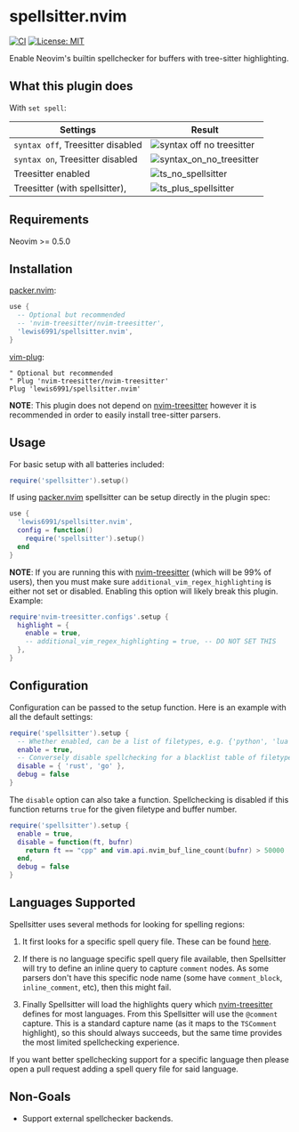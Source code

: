 # spellsitter.nvim

[![CI](https://github.com/lewis6991/spellsitter.nvim/workflows/CI/badge.svg?branch=master)](https://github.com/lewis6991/spellsitter.nvim/actions?query=workflow%3ACI)
[![License: MIT](https://img.shields.io/badge/License-MIT-yellow.svg)](https://opensource.org/licenses/MIT)

Enable Neovim's builtin spellchecker for buffers with tree-sitter highlighting.

## What this plugin does

With `set spell`:

| Settings   | Result   |
| ------------- | ------------- |
| `syntax off`, Treesitter disabled  |  ![syntax off no treesitter](https://user-images.githubusercontent.com/7904185/160659719-bace62c4-eb62-4b10-a71b-2dcbf316518f.png) |
| `syntax on`, Treesitter disabled  | ![syntax_on_no_treesitter](https://user-images.githubusercontent.com/7904185/160659792-642f56be-48b9-47e5-8481-9f716e8d51ed.png) |
| Treesitter enabled | ![ts_no_spellsitter](https://user-images.githubusercontent.com/7904185/160659878-2af00775-ecdd-4a6c-b2f7-dcdc0f164e93.png) |
| Treesitter (with spellsitter), | ![ts_plus_spellsitter](https://user-images.githubusercontent.com/7904185/160660021-38927f03-5669-4425-a17a-053a2614d355.png) |


## Requirements
Neovim >= 0.5.0

## Installation

[packer.nvim]:
```lua
use {
  -- Optional but recommended
  -- 'nvim-treesitter/nvim-treesitter',
  'lewis6991/spellsitter.nvim',
}
```

[vim-plug](https://github.com/junegunn/vim-plug):
```vim
" Optional but recommended
" Plug 'nvim-treesitter/nvim-treesitter'
Plug 'lewis6991/spellsitter.nvim'
```

**NOTE**: This plugin does not depend on [nvim-treesitter] however it is recommended in order to easily install tree-sitter parsers.

## Usage

For basic setup with all batteries included:
```lua
require('spellsitter').setup()
```

If using [packer.nvim] spellsitter can
be setup directly in the plugin spec:

```lua
use {
  'lewis6991/spellsitter.nvim',
  config = function()
    require('spellsitter').setup()
  end
}
```

**NOTE**: If you are running this with [nvim-treesitter] (which will be 99% of users), then you must make sure `additional_vim_regex_highlighting` is either not set or disabled. Enabling this option will likely break this plugin. Example:

```lua
require'nvim-treesitter.configs'.setup {
  highlight = {
    enable = true,
    -- additional_vim_regex_highlighting = true, -- DO NOT SET THIS
  },
}
```

## Configuration

Configuration can be passed to the setup function. Here is an example with all
the default settings:

```lua
require('spellsitter').setup {
  -- Whether enabled, can be a list of filetypes, e.g. {'python', 'lua'}
  enable = true,
  -- Conversely disable spellchecking for a blacklist table of filetypes
  disable = { 'rust', 'go' },
  debug = false
}
```
The `disable` option can also take a function. Spellchecking is disabled if this function returns `true` for the given filetype and buffer number.

```lua
require('spellsitter').setup {
  enable = true,
  disable = function(ft, bufnr)
    return ft == "cpp" and vim.api.nvim_buf_line_count(bufnr) > 50000
  end,
  debug = false
}
```

## Languages Supported

Spellsitter uses several methods for looking for spelling regions:

1. It first looks for a specific spell query file. These can be found [here](https://github.com/lewis6991/spellsitter.nvim/tree/master/queries).

2. If there is no language specific spell query file available, then Spellsitter will try to define an inline query to capture `comment` nodes. As some parsers don't have this specific node name (some have `comment_block`, `inline_comment`, etc), then this might fail.

3. Finally Spellsitter will load the highlights query which [nvim-treesitter] defines for most languages. From this Spellsitter will use the `@comment` capture. This is a standard capture name (as it maps to the `TSComment` highlight), so this should always succeeds, but the same time provides the most limited spellchecking experience.

If you want better spellchecking support for a specific language then please open a pull request adding a spell query file for said language.

## Non-Goals

* Support external spellchecker backends.

[packer.nvim]: https://github.com/wbthomason/packer.nvim
[nvim-treesitter]: https://github.com/nvim-treesitter/nvim-treesitter
